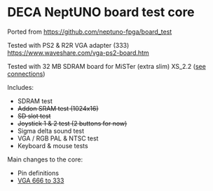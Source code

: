 # DECA NeptUNO board test core

Ported from https://github.com/neptuno-fpga/board_test

Tested with PS2 & R2R VGA adapter (333)  https://www.waveshare.com/vga-ps2-board.htm

Tested with 32 MB SDRAM board for MiSTer (extra slim) XS_2.2 ([see connections](https://github.com/SoCFPGA-learning/DECA/tree/main/Projects/sdram_mister_deca))

Includes:

 - SDRAM test
 - ~~Addon SRAM test (1024x16)~~
 - ~~SD slot test~~
 - ~~Joystick 1 & 2 test (2 buttons for now)~~
 - Sigma delta sound test
 - VGA / RGB PAL & NTSC test
 - Keyboard & mouse tests

Main changes to the core:

* Pin definitions
* [VGA 666 to 333](vga666-333.md)

